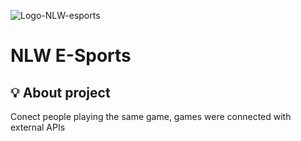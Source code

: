 ![Logo-NLW-esports](https://github.com/biamesquitap/nlw-esports/assets/94808375/0e7a50e8-d5c7-4b85-9294-b635e61b17cc)

<h1> NLW E-Sports </h1>

<h2> 💡 About project </h2>
<p> Conect people playing the same game, games were connected with external APIs</p>

